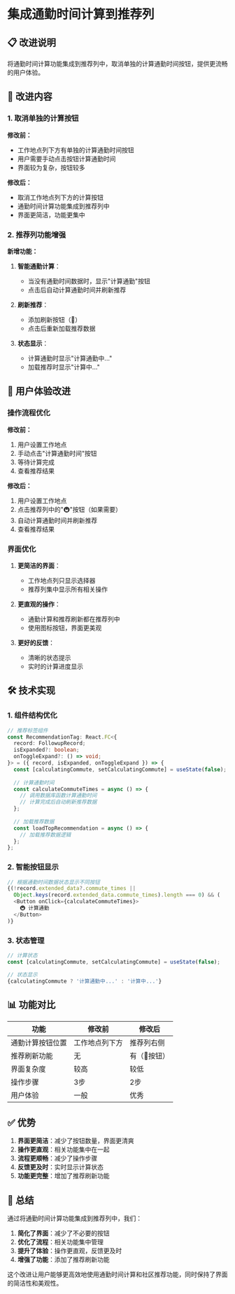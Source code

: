 # 集成通勤时间计算到推荐列

## 📋 改进说明

将通勤时间计算功能集成到推荐列中，取消单独的计算通勤时间按钮，提供更流畅的用户体验。

## 🔄 改进内容

### 1. 取消单独的计算按钮

**修改前：**
- 工作地点列下方有单独的计算通勤时间按钮
- 用户需要手动点击按钮计算通勤时间
- 界面较为复杂，按钮较多

**修改后：**
- 取消工作地点列下方的计算按钮
- 通勤时间计算功能集成到推荐列中
- 界面更简洁，功能更集中

### 2. 推荐列功能增强

**新增功能：**
1. **智能通勤计算**：
   - 当没有通勤时间数据时，显示"计算通勤"按钮
   - 点击后自动计算通勤时间并刷新推荐

2. **刷新推荐**：
   - 添加刷新按钮（🔄）
   - 点击后重新加载推荐数据

3. **状态显示**：
   - 计算通勤时显示"计算通勤中..."
   - 加载推荐时显示"计算中..."

## 🎯 用户体验改进

### 操作流程优化

**修改前：**
1. 用户设置工作地点
2. 手动点击"计算通勤时间"按钮
3. 等待计算完成
4. 查看推荐结果

**修改后：**
1. 用户设置工作地点
2. 点击推荐列中的"🚇"按钮（如果需要）
3. 自动计算通勤时间并刷新推荐
4. 查看推荐结果

### 界面优化

1. **更简洁的界面**：
   - 工作地点列只显示选择器
   - 推荐列集中显示所有相关操作

2. **更直观的操作**：
   - 通勤计算和推荐刷新都在推荐列中
   - 使用图标按钮，界面更美观

3. **更好的反馈**：
   - 清晰的状态提示
   - 实时的计算进度显示

## 🛠️ 技术实现

### 1. 组件结构优化

```typescript
// 推荐标签组件
const RecommendationTag: React.FC<{ 
  record: FollowupRecord; 
  isExpanded?: boolean; 
  onToggleExpand?: () => void; 
}> = ({ record, isExpanded, onToggleExpand }) => {
  const [calculatingCommute, setCalculatingCommute] = useState(false);
  
  // 计算通勤时间
  const calculateCommuteTimes = async () => {
    // 调用数据库函数计算通勤时间
    // 计算完成后自动刷新推荐数据
  };
  
  // 加载推荐数据
  const loadTopRecommendation = async () => {
    // 加载推荐数据逻辑
  };
};
```

### 2. 智能按钮显示

```typescript
// 根据通勤时间数据状态显示不同按钮
{(!record.extended_data?.commute_times || 
  Object.keys(record.extended_data.commute_times).length === 0) && (
  <Button onClick={calculateCommuteTimes}>
    🚇 计算通勤
  </Button>
)}
```

### 3. 状态管理

```typescript
// 计算状态
const [calculatingCommute, setCalculatingCommute] = useState(false);

// 状态显示
{calculatingCommute ? '计算通勤中...' : '计算中...'}
```

## 📊 功能对比

| 功能 | 修改前 | 修改后 |
|------|--------|--------|
| 通勤计算按钮位置 | 工作地点列下方 | 推荐列右侧 |
| 推荐刷新功能 | 无 | 有（🔄按钮） |
| 界面复杂度 | 较高 | 较低 |
| 操作步骤 | 3步 | 2步 |
| 用户体验 | 一般 | 优秀 |

## ✅ 优势

1. **界面更简洁**：减少了按钮数量，界面更清爽
2. **操作更直观**：相关功能集中在一起
3. **流程更顺畅**：减少了操作步骤
4. **反馈更及时**：实时显示计算状态
5. **功能更完整**：增加了推荐刷新功能

## 🎯 总结

通过将通勤时间计算功能集成到推荐列中，我们：

1. **简化了界面**：减少了不必要的按钮
2. **优化了流程**：相关功能集中管理
3. **提升了体验**：操作更直观，反馈更及时
4. **增强了功能**：添加了推荐刷新功能

这个改进让用户能够更高效地使用通勤时间计算和社区推荐功能，同时保持了界面的简洁性和美观性。
